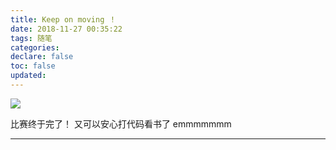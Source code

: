 ```yaml
---
title: Keep on moving ！
date: 2018-11-27 00:35:22
tags: 随笔
categories:
declare: false
toc: false
updated:
---
```

![](https://i.imgur.com/P1TgIck.jpg)

<!-- more -->

比赛终于完了！
又可以安心打代码看书了
emmmmmmm


---